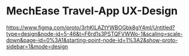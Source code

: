 # MechEase Travel-App UX-Design
https://www.figma.com/proto/3rhKlLAZtYWBOGbk8gY4ml/Untitled?type=design&node-id=5-46&t=F6rd1s3PSTQFVWWo-1&scaling=scale-down&page-id=0%3A1&starting-point-node-id=1%3A2&show-proto-sidebar=1&mode=design
